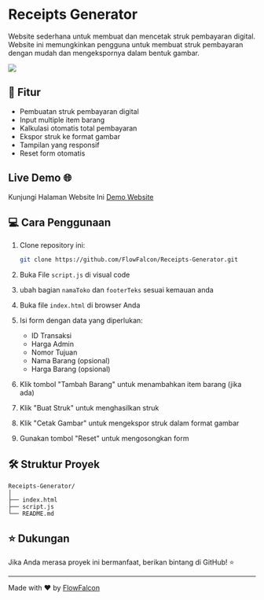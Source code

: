 # Receipts Generator

Website sederhana untuk membuat dan mencetak struk pembayaran digital. Website ini memungkinkan pengguna untuk membuat struk pembayaran dengan mudah dan mengekspornya dalam bentuk gambar.
<div align="center>"
<p>
<img src="https://receipt-generator.flowfalcon.xyz/struk.png" widhth ="250">
</p>
</div>

## 🚀 Fitur

- Pembuatan struk pembayaran digital
- Input multiple item barang
- Kalkulasi otomatis total pembayaran
- Ekspor struk ke format gambar
- Tampilan yang responsif
- Reset form otomatis

## Live Demo 🌐

Kunjungi Halaman Website Ini
[Demo Website](https://receipt-generator.flowfalcon.xyz)

## 💻 Cara Penggunaan

1. Clone repository ini:
   ```bash
   git clone https://github.com/FlowFalcon/Receipts-Generator.git
   ```
2. Buka File `script.js` di visual code

3. ubah bagian `namaToko` dan `footerTeks` sesuai kemauan anda

4. Buka file `index.html` di browser Anda

5. Isi form dengan data yang diperlukan:
   - ID Transaksi
   - Harga Admin
   - Nomor Tujuan
   - Nama Barang (opsional)
   - Harga Barang (opsional)

6. Klik tombol "Tambah Barang" untuk menambahkan item barang (jika ada)

7. Klik "Buat Struk" untuk menghasilkan struk

8. Klik "Cetak Gambar" untuk mengekspor struk dalam format gambar

9. Gunakan tombol "Reset" untuk mengosongkan form

## 🛠️ Struktur Proyek

```
Receipts-Generator/
│
├── index.html
├── script.js
└── README.md
```

## ⭐ Dukungan

Jika Anda merasa proyek ini bermanfaat, berikan bintang di GitHub! ⭐

---
Made with ❤️ by [FlowFalcon](https://flowfalcon.xyz)
